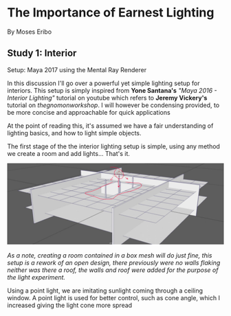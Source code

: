 # The Importance of Earnest Lighting

By Moses Eribo

## Study 1: Interior

Setup:
Maya 2017 using the Mental Ray Renderer 

In this discussion I'll go over a powerful yet simple lighting setup for interiors. This setup is simply inspired from **Yone Santana's** *"Maya 2016 - Interior Lighting"* tutorial on youtube which refers to **Jeremy Vickery's** tutorial on *thegnomonworkshop*. I will however be condensing provided, to be more concise and approachable for quick applications

At the point of reading this, it's assumed we have a fair understanding of lighting basics, and how to light simple objects. 

The first stage of the the interior lighting setup is simple, using any method we create a room and add lights... That's it.

![scene_layout_001](./diagrams/scene_layout_001.jpg)

*As a note, creating a room contained in a box mesh will do just fine, this setup is a rework of an open design, there previously were no walls flaking neither was there a roof, the walls and roof were added for the purpose of the light experiment.*

Using a point light, we are imitating sunlight coming through a ceiling window.  A point light is used for better control, such as cone angle, which I increased giving the light cone more spread

